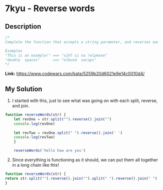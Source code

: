 # 7kyu - Reverse words

## Description
```js
/*
Complete the function that accepts a string parameter, and reverses each word in the string. All spaces in the string should be retained.

Examples
"This is an example!" ==> "sihT si na !elpmaxe"
"double  spaces"      ==> "elbuod  secaps"
*/
```

**Link:** https://www.codewars.com/kata/5259b20d6021e9e14c0010d4/

## My Solution

1. I started with this, just to see what was going on with each split, reverse, and join.
```js
function reverseWords(str) {
    let revOne = str.split("").reverse().join("")
    console.log(revOne)
    
    let revTwo = revOne.split(" ").reverse().join(' ')
    console.log(revTwo)
    }

    reverseWords('hello how are you')
```


2. Since everything is functioning as it should, we can put them all together in a long chain like this!
```js
function reverseWords(str) {
return str.split("").reverse().join("").split(" ").reverse().join(" ")  
}
```